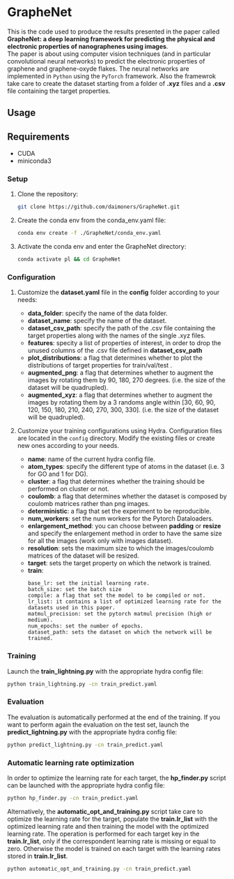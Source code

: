 # GrapheNet

This is the code used to produce the results presented in the paper called **GrapheNet: a deep learning framework for predicting the physical and electronic properties of nanographenes using images**.  
The paper is about using computer vision techniques (and in particular convolutional neural networks) to predict the electronic properties of graphene and graphene-oxyde flakes. The neural networks are implemented in `Python` using the `PyTorch` framework. Also the framewrok take care to create the dataset starting from a folder of **.xyz** files and a **.csv** file containing the target properties.

## Usage

## Requirements

* CUDA
* miniconda3

### Setup
1. Clone the repository:

   ```bash
   git clone https://github.com/daimoners/GrapheNet.git
   ```

2. Create the conda env from the conda_env.yaml file:

   ```bash
   conda env create -f ./GrapheNet/conda_env.yaml
   ```

3. Activate the conda env and enter the GrapheNet directory:

   ```bash
   conda activate pl && cd GrapheNet
   ```

### Configuration

1. Customize the **dataset.yaml** file in the **config** folder according to your needs:

   * **data_folder**: specify the name of the data folder.
   * **dataset_name**: specify the name of the dataset.
   * **dataset_csv_path**: specify the path of the .csv file containing the target properties along with the names of the single .xyz files.
   * **features**: specity a list of properties of interest, in order to drop the unused columns of the .csv file defined in **dataset_csv_path**
   * **plot_distributions**: a flag that determines whether to plot the distributions of target properties for train/val/test .
   * **augmented_png**: a flag that determines whether to augment the images by rotating them by 90, 180, 270 degrees. (i.e. the size of the dataset will be quadrupled).
   * **augmented_xyz**: a flag that determines whether to augment the images by rotating them by a 3 randoms angle within [30, 60, 90, 120, 150, 180, 210, 240, 270, 300, 330]. (i.e. the size of the dataset will be quadrupled).


2. Customize your training configurations using Hydra. Configuration files are located in the `config` directory. Modify the existing files or create new ones according to your needs.

   * **name**: name of the current hydra config file.
   * **atom_types**: specify the different type of atoms in the dataset (i.e. 3 for GO and 1 for DG).
   * **cluster**: a flag that determines whether the training should be performed on cluster or not.
   * **coulomb**: a flag that determines whether the dataset is composed by coulomb matrices rather than png images.
   * **deterministic**: a flag that set the experiment to be reproducible.
   * **num_workers**: set the num workers for the Pytorch Dataloaders.
   * **enlargement_method**: you can choose between **padding** or **resize** and specify the enlargement method in order to have the same size for all the images (work only with images dataset).
   * **resolution**: sets the maximum size to which the images/coulomb matrices of the dataset will be resized.
   * **target**: sets the target property on which the network is trained.
   * **train**:
      ```
      base_lr: set the initial learning rate.
      batch_size: set the batch size
      compile: a flag that set the model to be compiled or not.
      lr_list: it contains a list of optimized learning rate for the datasets used in this paper.
      matmul_precision: set the pytorch matmul precision (high or medium).
      num_epochs: set the number of epochs.
      dataset_path: sets the dataset on which the network will be trained.
      ```

### Training

 Launch the **train_lightning.py** with the appropriate hydra config file:

   ```bash
   python train_lightning.py -cn train_predict.yaml
   ```

### Evaluation

 The evaluation is automatically performed at the end of the training. If you want to perform again the evaluation on the test set, launch the **predict_lightning.py** with the appropriate hydra config file:

   ```bash
   python predict_lightning.py -cn train_predict.yaml
   ```

### Automatic learning rate optimization

In order to optimize the learning rate for each target, the **hp_finder.py** script can be launched with the appropriate hydra config file:
   
   ```bash
   python hp_finder.py -cn train_predict.yaml
   ```
Alternatively, the **automatic_opt_and_training.py** script take care to optimize the learning rate for the target, populate the **train.lr_list** with the optimized learning rate and then training the model with the optimized learning rate. The operation is performed for each target key in the **train.lr_list**, only if the correspondent learning rate is missing or equal to zero. Otherwise the model is trained on each target with the learning rates stored in **train.lr_list**.
   ```bash
   python automatic_opt_and_training.py -cn train_predict.yaml
   ```
